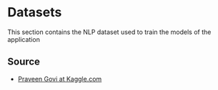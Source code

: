# Datasets

This section contains the NLP dataset used to train the models of the application

## Source
* [Praveen Govi at Kaggle.com](https://www.kaggle.com/praveengovi/emotions-dataset-for-nlp?select=val.txt)